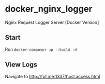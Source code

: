 # docker_nginx_logger
Nginx Request Logger Server [Docker Version]


## Start
Run `docker-composer up --build -d`

## View Logs
Navigate to http://fuf.me:1337/host.access.html
